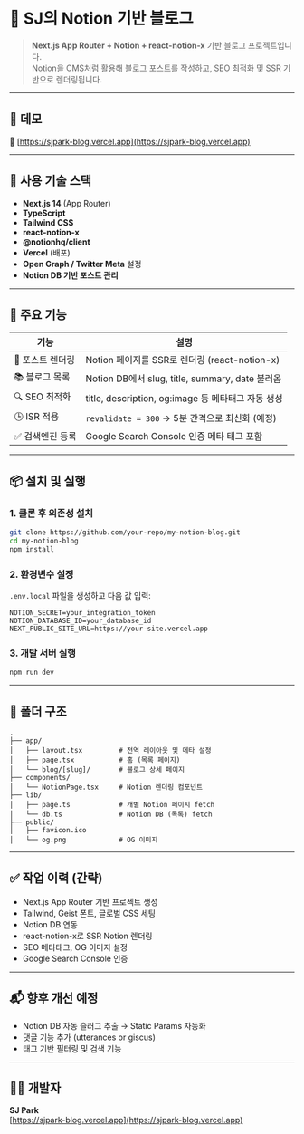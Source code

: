 # 📝 SJ의 Notion 기반 블로그

> **Next.js App Router + Notion + react-notion-x** 기반 블로그 프로젝트입니다.  
> Notion을 CMS처럼 활용해 블로그 포스트를 작성하고, SEO 최적화 및 SSR 기반으로 렌더링됩니다.

---

## 🚀 데모

🔗 [https://sjpark-blog.vercel.app](https://sjpark-blog.vercel.app)

---

## 🧰 사용 기술 스택

- **Next.js 14** (App Router)
- **TypeScript**
- **Tailwind CSS**
- **react-notion-x**
- **@notionhq/client**
- **Vercel** (배포)
- **Open Graph / Twitter Meta** 설정
- **Notion DB 기반 포스트 관리**

---

## 📁 주요 기능

| 기능 | 설명 |
|------|------|
| 📄 포스트 렌더링 | Notion 페이지를 SSR로 렌더링 (react-notion-x) |
| 📚 블로그 목록 | Notion DB에서 slug, title, summary, date 불러옴 |
| 🔍 SEO 최적화 | title, description, og:image 등 메타태그 자동 생성 |
| 🕒 ISR 적용 | `revalidate = 300` → 5분 간격으로 최신화 (예정) |
| ✅ 검색엔진 등록 | Google Search Console 인증 메타 태그 포함 |

---

## 📦 설치 및 실행

### 1. 클론 후 의존성 설치

```bash
git clone https://github.com/your-repo/my-notion-blog.git
cd my-notion-blog
npm install
```

### 2. 환경변수 설정

`.env.local` 파일을 생성하고 다음 값 입력:

```env
NOTION_SECRET=your_integration_token
NOTION_DATABASE_ID=your_database_id
NEXT_PUBLIC_SITE_URL=https://your-site.vercel.app
```

### 3. 개발 서버 실행

```bash
npm run dev
```

---

## 🧠 폴더 구조

```
.
├── app/
│   ├── layout.tsx         # 전역 레이아웃 및 메타 설정
│   ├── page.tsx           # 홈 (목록 페이지)
│   └── blog/[slug]/       # 블로그 상세 페이지
├── components/
│   └── NotionPage.tsx     # Notion 렌더링 컴포넌트
├── lib/
│   ├── page.ts            # 개별 Notion 페이지 fetch
│   └── db.ts              # Notion DB (목록) fetch
├── public/
│   ├── favicon.ico
│   └── og.png             # OG 이미지
```

---

## ✅ 작업 이력 (간략)

- Next.js App Router 기반 프로젝트 생성
- Tailwind, Geist 폰트, 글로벌 CSS 세팅
- Notion DB 연동
- react-notion-x로 SSR Notion 렌더링
- SEO 메타태그, OG 이미지 설정
- Google Search Console 인증

---

## 📬 향후 개선 예정

- Notion DB 자동 슬러그 추출 → Static Params 자동화
- 댓글 기능 추가 (utterances or giscus)
- 태그 기반 필터링 및 검색 기능

---

## 🧑‍💻 개발자

**SJ Park**  
[https://sjpark-blog.vercel.app](https://sjpark-blog.vercel.app)
